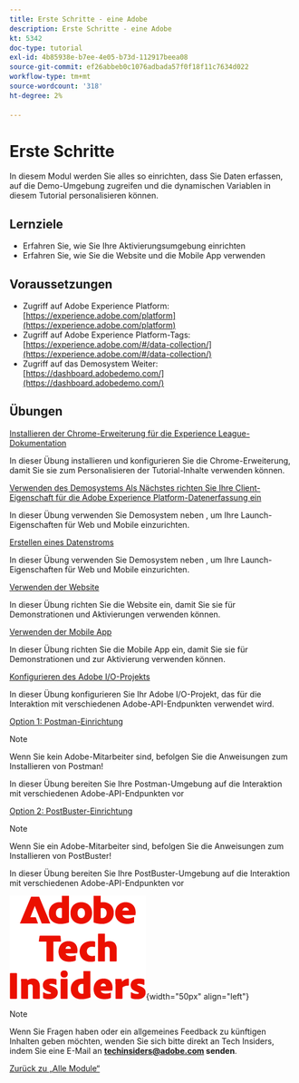```yaml
---
title: Erste Schritte - eine Adobe
description: Erste Schritte - eine Adobe
kt: 5342
doc-type: tutorial
exl-id: 4b85938e-b7ee-4e05-b73d-112917beea08
source-git-commit: ef26abbeb0c1076adbada57f0f18f11c7634d022
workflow-type: tm+mt
source-wordcount: '318'
ht-degree: 2%

---
```


# Erste Schritte

In diesem Modul werden Sie alles so einrichten, dass Sie Daten erfassen, auf die Demo-Umgebung zugreifen und die dynamischen Variablen in diesem Tutorial personalisieren können.

## Lernziele

- Erfahren Sie, wie Sie Ihre Aktivierungsumgebung einrichten
- Erfahren Sie, wie Sie die Website und die Mobile App verwenden

## Voraussetzungen

- Zugriff auf Adobe Experience Platform: [https://experience.adobe.com/platform](https://experience.adobe.com/platform)
- Zugriff auf Adobe Experience Platform-Tags: [https://experience.adobe.com/#/data-collection/](https://experience.adobe.com/#/data-collection/)
- Zugriff auf das Demosystem Weiter: [https://dashboard.adobedemo.com/](https://dashboard.adobedemo.com/)

## Übungen

[Installieren der Chrome-Erweiterung für die Experience League-Dokumentation](./ex1.md)

In dieser Übung installieren und konfigurieren Sie die Chrome-Erweiterung, damit Sie sie zum Personalisieren der Tutorial-Inhalte verwenden können.

[Verwenden des Demosystems Als Nächstes richten Sie Ihre Client-Eigenschaft für die Adobe Experience Platform-Datenerfassung ein](./ex2.md)

In dieser Übung verwenden Sie Demosystem neben , um Ihre Launch-Eigenschaften für Web und Mobile einzurichten.

[Erstellen eines Datenstroms](./ex3.md)

In dieser Übung verwenden Sie Demosystem neben , um Ihre Launch-Eigenschaften für Web und Mobile einzurichten.

[Verwenden der Website](./ex4.md)

In dieser Übung richten Sie die Website ein, damit Sie sie für Demonstrationen und Aktivierungen verwenden können.

[Verwenden der Mobile App](./ex5.md)

In dieser Übung richten Sie die Mobile App ein, damit Sie sie für Demonstrationen und zur Aktivierung verwenden können.

[Konfigurieren des Adobe I/O-Projekts](./ex6.md)

In dieser Übung konfigurieren Sie Ihr Adobe I/O-Projekt, das für die Interaktion mit verschiedenen Adobe-API-Endpunkten verwendet wird.

[Option 1: Postman-Einrichtung](./ex7.md)

>[!NOTE]
>
>Wenn Sie kein Adobe-Mitarbeiter sind, befolgen Sie die Anweisungen zum Installieren von Postman!

In dieser Übung bereiten Sie Ihre Postman-Umgebung auf die Interaktion mit verschiedenen Adobe-API-Endpunkten vor

[Option 2: PostBuster-Einrichtung](./ex8.md)

>[!NOTE]
>
>Wenn Sie ein Adobe-Mitarbeiter sind, befolgen Sie die Anweisungen zum Installieren von PostBuster!

In dieser Übung bereiten Sie Ihre PostBuster-Umgebung auf die Interaktion mit verschiedenen Adobe-API-Endpunkten vor

![Tech Insiders](./../../../assets/images/techinsiders.png){width="50px" align="left"}

>[!NOTE]
>
>Wenn Sie Fragen haben oder ein allgemeines Feedback zu künftigen Inhalten geben möchten, wenden Sie sich bitte direkt an Tech Insiders, indem Sie eine E-Mail an **techinsiders@adobe.com senden**.

[Zurück zu „Alle Module“](../../../overview.md)
